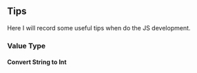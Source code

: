 ## Tips

Here I will record some useful tips when do the JS development.

### Value Type
#### Convert String to Int
